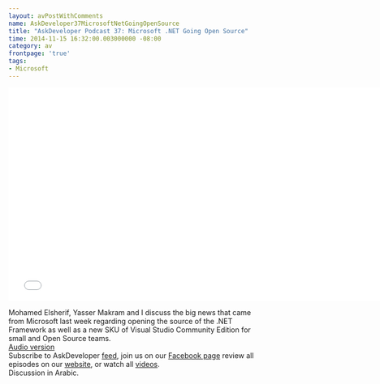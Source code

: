 ```yaml
---
layout: avPostWithComments
name: AskDeveloper37MicrosoftNetGoingOpenSource
title: "AskDeveloper Podcast 37: Microsoft .NET Going Open Source"
time: 2014-11-15 16:32:00.003000000 -08:00
category: av
frontpage: 'true'
tags: 
- Microsoft
---
```


<iframe width="750" height="422" src="//www.youtube.com/embed/3KWtBBruzaE" frameborder="0" allowfullscreen></iframe>

Mohamed Elsherif, Yasser Makram and I discuss the big news that came from Microsoft last week regarding opening the source of the .NET Framework as well as a new SKU of Visual Studio Community Edition for small and Open Source teams.  
[Audio version](https://soundcloud.com/askdeveloper/ep37-microsoft-net-going-open-source)  
Subscribe to AskDeveloper [feed](http://feeds.feedburner.com/Askdeveloper), join us on our [Facebook page](https://www.facebook.com/askdeveloper) review all episodes on our [website](http://www.askdeveloper.com/), or watch all [videos](https://www.youtube.com/user/bashmohandes/).  
Discussion in Arabic.  